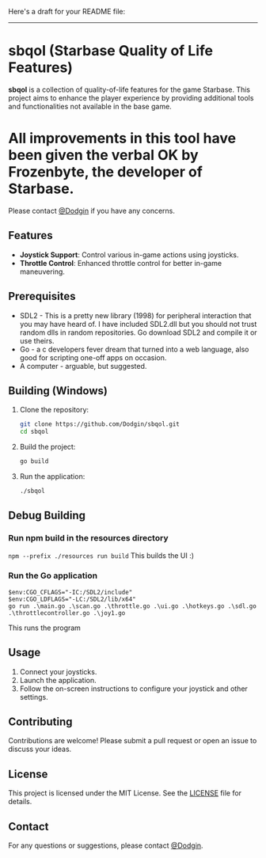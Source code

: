 Here's a draft for your README file:

---

# sbqol (Starbase Quality of Life Features)

**sbqol** is a collection of quality-of-life features for the game Starbase. This project aims to enhance the player experience by providing additional tools and functionalities not available in the base game.

# All improvements in this tool have been given the verbal OK by Frozenbyte, the developer of Starbase.
Please contact [@Dodgin](https://discord.com/users/112299261734965248) if you have any concerns.


## Features

- **Joystick Support**: Control various in-game actions using joysticks.
- **Throttle Control**: Enhanced throttle control for better in-game maneuvering.

## Prerequisites
- SDL2 - This is a pretty new library (1998) for peripheral interaction that you may have heard of. I have included SDL2.dll but you should not trust random dlls in random repositories. Go download SDL2 and compile it or use theirs.
- Go - a c developers fever dream that turned into a web language, also good for scripting one-off apps on occasion.
- A computer - arguable, but suggested.

## Building (Windows)

1. Clone the repository:
   ```sh
   git clone https://github.com/Dodgin/sbqol.git
   cd sbqol
   ```

2. Build the project:
   ```sh
   go build
   ```

3. Run the application:
   ```sh
   ./sbqol
   ```

## Debug Building

### Run npm build in the resources directory
`npm --prefix ./resources run build`
This builds the UI :)

### Run the Go application
```
$env:CGO_CFLAGS="-IC:/SDL2/include"
$env:CGO_LDFLAGS="-LC:/SDL2/lib/x64"
go run .\main.go .\scan.go .\throttle.go .\ui.go .\hotkeys.go .\sdl.go .\throttlecontroller.go .\joy1.go
```
This runs the program

## Usage

1. Connect your joysticks.
2. Launch the application.
3. Follow the on-screen instructions to configure your joystick and other settings.

## Contributing

Contributions are welcome! Please submit a pull request or open an issue to discuss your ideas.

## License

This project is licensed under the MIT License. See the [LICENSE](LICENSE) file for details.

## Contact

For any questions or suggestions, please contact [@Dodgin](https://discord.com/users/112299261734965248).